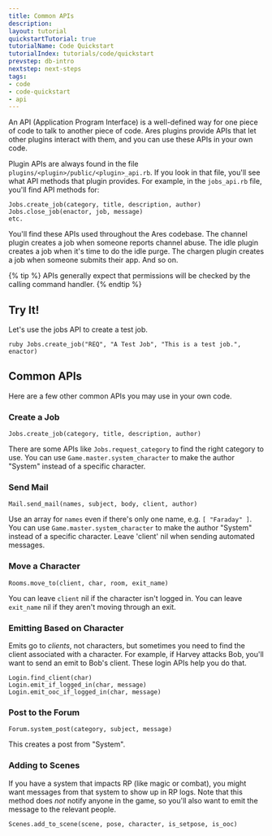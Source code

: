 ```yaml
---
title: Common APIs
description:
layout: tutorial
quickstartTutorial: true
tutorialName: Code Quickstart
tutorialIndex: tutorials/code/quickstart
prevstep: db-intro
nextstep: next-steps
tags: 
- code
- code-quickstart
- api
---
```


An API (Application Program Interface) is a well-defined way for one piece of code to talk to another piece of code.  Ares plugins provide APIs that let other plugins interact with them, and you can use these APIs in your own code.

Plugin APIs are always found in the file `plugins/<plugin>/public/<plugin>_api.rb`.  If you look in that file, you'll see what API methods that plugin provides. For example, in the `jobs_api.rb` file, you'll find API methods for:
  
    Jobs.create_job(category, title, description, author)
    Jobs.close_job(enactor, job, message)
    etc.

You'll find these APIs used throughout the Ares codebase.  The channel plugin creates a job when someone reports channel abuse.  The idle plugin creates a job when it's time to do the idle purge.  The chargen plugin creates a job when someone submits their app.  And so on.

{% tip %} 
APIs generally expect that permissions will be checked by the calling command handler.
{% endtip %}

## Try It!

Let's use the jobs API to create a test job.

    ruby Jobs.create_job("REQ", "A Test Job", "This is a test job.", enactor)

## Common APIs

Here are a few other common APIs you may use in your own code.

### Create a Job

    Jobs.create_job(category, title, description, author)

There are some APIs like `Jobs.request_category` to find the right category to use.
You can use `Game.master.system_character` to make the author "System" instead of a specific character.

### Send Mail

    Mail.send_mail(names, subject, body, client, author)

Use an array for `names` even if there's only one name, e.g. `[ "Faraday" ]`.
You can use `Game.master.system_character` to make the author "System" instead of a specific character.
Leave 'client' nil when sending automated messages.

### Move a Character

    Rooms.move_to(client, char, room, exit_name)

You can leave `client` nil if the character isn't logged in.
You can leave `exit_name` nil if they aren't moving through an exit.

### Emitting Based on Character

Emits go to *clients*, not characters, but sometimes you need to find the client associated with a character.  For example, if Harvey attacks Bob, you'll want to send an emit to Bob's client.  These login APIs help you do that.

    Login.find_client(char)
    Login.emit_if_logged_in(char, message)
    Login.emit_ooc_if_logged_in(char, message)

### Post to the Forum

    Forum.system_post(category, subject, message)

This creates a post from "System".

### Adding to Scenes

If you have a system that impacts RP (like magic or combat), you might want messages from that system to show up in RP logs.  Note that this method does *not* notify anyone in the game, so you'll also want to emit the message to the relevant people.

    Scenes.add_to_scene(scene, pose, character, is_setpose, is_ooc)

